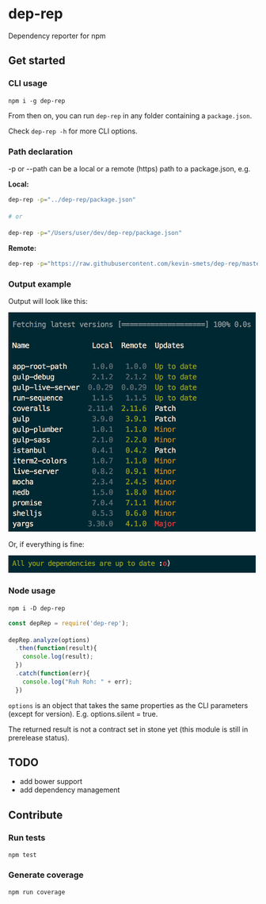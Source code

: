 # dep-rep

Dependency reporter for npm

## Get started

### CLI usage

```
npm i -g dep-rep
```

From then on, you can run `dep-rep` in any folder containing a `package.json`.

Check `dep-rep -h` for more CLI options.

### Path declaration

-p or --path can be a local or a remote (https) path to a package.json, e.g.

**Local:**

```bash
dep-rep -p="../dep-rep/package.json"

# or

dep-rep -p="/Users/user/dev/dep-rep/package.json"
```

**Remote:**

```bash
dep-rep -p="https://raw.githubusercontent.com/kevin-smets/dep-rep/master/package.json"
```

### Output example

Output will look like this:

![Image of CLI output](assets/report.png)

Or, if everything is fine:

![Image of CLI output](assets/report-ok.png)

### Node usage

```
npm i -D dep-rep
```

```javascript
const depRep = require('dep-rep');

depRep.analyze(options)
  .then(function(result){
    console.log(result);
  })
  .catch(function(err){
    console.log("Ruh Roh: " + err);
  })
```

`options` is an object that takes the same properties as the CLI parameters (except for version). E.g. options.silent = true.

The returned result is not a contract set in stone yet (this module is still in prerelease status).

## TODO

- add bower support
- add dependency management

## Contribute

### Run tests

```
npm test
```

### Generate coverage

```
npm run coverage
```
